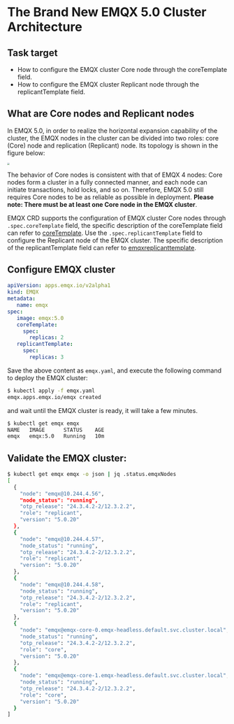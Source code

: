 # The Brand New EMQX 5.0 Cluster Architecture

## Task target

- How to configure the EMQX cluster Core node through the coreTemplate field.
- How to configure the EMQX cluster Replicant node through the replicantTemplate field.

## What are Core nodes and Replicant nodes 

In EMQX 5.0, in order to realize the horizontal expansion capability of the cluster, the EMQX nodes in the cluster can be divided into two roles: core (Core) node and replication (Replicant) node. Its topology is shown in the figure below:

 <img src="./assets/configure-core-replicant/mria-core-repliant.png" style="zoom:30%;" />

The behavior of Core nodes is consistent with that of EMQX 4 nodes: Core nodes form a cluster in a fully connected manner, and each node can initiate transactions, hold locks, and so on. Therefore, EMQX 5.0 still requires Core nodes to be as reliable as possible in deployment. **Please note: There must be at least one Core node in the EMQX cluster**.

EMQX CRD supports the configuration of EMQX cluster Core nodes through `.spec.coreTemplate` field, the specific description of the coreTemplate field can refer to [coreTemplate](https://github.com/emqx/emqx-operator/blob/2.0.2/docs/en_US/reference/v2alpha1-reference.md#emqxcoretemplate). Use the `.spec.replicantTemplate` field to configure the Replicant node of the EMQX cluster. The specific description of the replicantTemplate field can refer to [emqxreplicanttemplate](https://github.com/emqx/emqx-operator/blob/2.0.2/docs/en_US/reference/v2alpha1-reference.md#emqxreplicanttemplate).

## Configure EMQX cluster

```yaml
apiVersion: apps.emqx.io/v2alpha1
kind: EMQX
metadata:
   name: emqx
spec:
   image: emqx:5.0
   coreTemplate:
     spec:
       replicas: 2
   replicantTemplate:
     spec:
       replicas: 3
```

Save the above content as `emqx.yaml`, and execute the following command to deploy the EMQX cluster:

```bash
$ kubectl apply -f emqx.yaml
emqx.apps.emqx.io/emqx created
```

and wait until the EMQX cluster is ready, it will take a few minutes.

```bash
$ kubectl get emqx emqx
NAME   IMAGE      STATUS    AGE
emqx   emqx:5.0   Running   10m
```

## Validate the EMQX cluster:

```bash
$ kubectl get emqx emqx -o json | jq .status.emqxNodes
[
  {
    "node": "emqx@10.244.4.56",
    "node_status": "running",
    "otp_release": "24.3.4.2-2/12.3.2.2",
    "role": "replicant",
    "version": "5.0.20"
  },
  {
    "node": "emqx@10.244.4.57",
    "node_status": "running",
    "otp_release": "24.3.4.2-2/12.3.2.2",
    "role": "replicant",
    "version": "5.0.20"
  },
  {
    "node": "emqx@10.244.4.58",
    "node_status": "running",
    "otp_release": "24.3.4.2-2/12.3.2.2",
    "role": "replicant",
    "version": "5.0.20"
  },
  {
    "node": "emqx@emqx-core-0.emqx-headless.default.svc.cluster.local",
    "node_status": "running",
    "otp_release": "24.3.4.2-2/12.3.2.2",
    "role": "core",
    "version": "5.0.20"
  },
  {
    "node": "emqx@emqx-core-1.emqx-headless.default.svc.cluster.local",
    "node_status": "running",
    "otp_release": "24.3.4.2-2/12.3.2.2",
    "role": "core",
    "version": "5.0.20"
  }
]
```